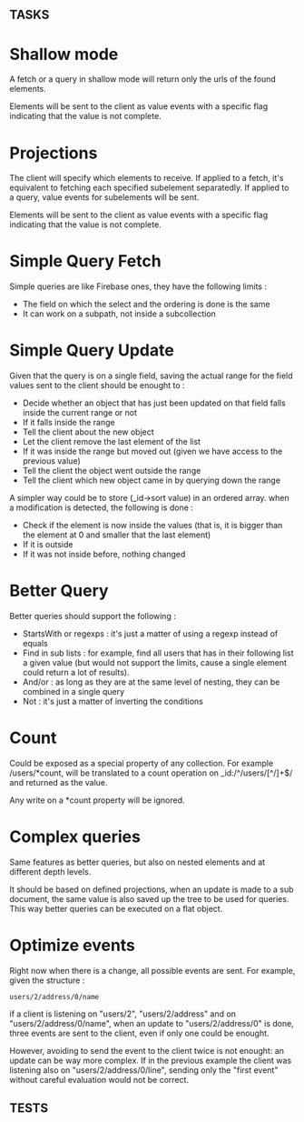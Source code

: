 TASKS
-----

Shallow mode
============

A fetch or a query in shallow mode will return only the urls of the found elements. 

Elements will be sent to the client as value events with a specific flag indicating that the value is not complete.


Projections
===========

The client will specify which elements to receive. If applied to a fetch, it's equivalent to fetching each specified
subelement separatedly. If applied to a query, value events for subelements will be sent.

Elements will be sent to the client as value events with a specific flag indicating that the value is not complete.


Simple Query Fetch
==================

Simple queries are like Firebase ones, they have the following limits :

- The field on which the select and the ordering is done is the same
- It can work on a subpath, not inside a subcollection


Simple Query Update
===================

Given that the query is on a single field, saving the actual range for the field values sent to the client should be enought to :

- Decide whether an object that has just been updated on that field falls inside the current range or not
- If it falls inside the range 
 - Tell the client about the new object
 - Let the client remove the last element of the list
- If it was inside the range but moved out (given we have access to the previous value)
 - Tell the client the object went outside the range
 - Tell the client which new object came in by querying down the range

 A simpler way could be to store (_id->sort value) in an ordered array. when a modification is detected, the following is done :

- Check if the element is now inside the values (that is, it is bigger than the element at 0 and smaller that the last element)
- If it is outside
 - If it was not inside before, nothing changed


Better Query
============

Better queries should support the following :

- StartsWith or regexps : it's just a matter of using a regexp instead of equals
- Find in sub lists : for example, find all users that has in their following list a given value (but would not support the limits, cause a single element could return a lot of results).
- And/or : as long as they are at the same level of nesting, they can be combined in a single query
- Not : it's just a matter of inverting the conditions


Count
=====

Could be exposed as a special property of any collection. For example /users/*count, will be translated to a count operation on _id:/^\/users\/[^\/]+$/
and returned as the value.

Any write on a *count property will be ignored.


Complex queries
===============

Same features as better queries, but also on nested elements and at different depth levels. 

It should be based on defined projections, when an update is made to a sub document, the same value is also saved up the tree to be used for queries. This way
better queries can be executed on a flat object. 


Optimize events
===============

Right now when there is a change, all possible events are sent. For example, given the structure :

```
users/2/address/0/name
```

if a client is listening on "users/2", "users/2/address" and on "users/2/address/0/name", when an update 
to "users/2/address/0" is done, three events are sent to the client, even if only one could be enought.

However, avoiding to send the event to the client twice is not enought: an update can be way more complex. 
If in the previous example the client was listening also on "users/2/address/0/line", sending only the 
"first event" without careful evaluation would not be correct.


TESTS
-----
